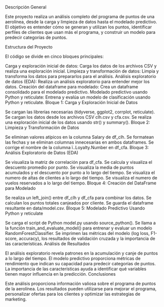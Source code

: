 Descripción General

Este proyecto realiza un análisis completo del programa de puntos de una aerolínea, desde la carga y limpieza de datos hasta el modelado predictivo. El objetivo es entender cómo se generan y utilizan los puntos, identificar perfiles de clientes que usan más el programa, y construir un modelo para predecir categorías de puntos.

Estructura del Proyecto

El código se divide en cinco bloques principales:

Carga y exploración inicial de datos: Carga los datos de los archivos CSV y realiza una exploración inicial.
Limpieza y transformación de datos: Limpia y transforma los datos para prepararlos para el análisis.
Análisis exploratorio de datos (EDA): Realiza un análisis exploratorio para entender mejor los datos.
Creación del dataframe para modelado: Crea un dataframe consolidado para el modelado predictivo.
Modelado predictivo usando Python y reticulate: Entrena y evalúa un modelo de clasificación usando Python y reticulate.
Bloque 1: Carga y Exploración Inicial de Datos

Se cargan las librerías necesarias (tidyverse, ggplot2, corrplot, reticulate).
Se cargan los datos desde los archivos CSV clh.csv y cfa.csv.
Se realiza una exploración inicial de los datos usando str() y summary().
Bloque 2: Limpieza y Transformación de Datos

Se eliminan valores atípicos en la columna Salary de df_clh.
Se formatean las fechas y se eliminan columnas innecesarias en ambos dataframes.
Se corrige el nombre de la columna ï..Loyalty.Number en df_cfa.
Bloque 3: Análisis Exploratorio de Datos (EDA)

Se visualiza la matriz de correlación para df_cfa.
Se calcula y visualiza el descuento promedio por punto.
Se visualiza la media de puntos acumulados y el descuento por punto a lo largo del tiempo.
Se visualiza el numero de altas de clientes a lo largo del tiempo.
Se visualiza el numero de vuelos reservados a lo largo del tiempo.
Bloque 4: Creación del DataFrame para Modelado

Se realiza un left_join() entre df_clh y df_cfa para combinar los datos.
Se calculan los puntos totales canjeados por cliente.
Se guarda el dataframe resultante en data/model.csv.
Bloque 5: Modelado Predictivo Usando Python y reticulate

Se carga el script de Python model.py usando source_python().
Se llama a la función train_and_evaluate_model() para entrenar y evaluar un modelo RandomForestClassifier.
Se imprimen las métricas del modelo (log loss, F1-score, accuracy), los resultados de validación cruzada y la importancia de las características.
Análisis de Resultados

El análisis exploratorio revela patrones en la acumulación y canje de puntos a lo largo del tiempo.
El modelo predictivo proporciona métricas de rendimiento que indican su capacidad para predecir categorías de puntos.
La importancia de las características ayuda a identificar qué variables tienen mayor influencia en la predicción.
Conclusiones

Este análisis proporciona información valiosa sobre el programa de puntos de la aerolínea. Los resultados pueden utilizarse para mejorar el programa, personalizar ofertas para los clientes y optimizar las estrategias de marketing.